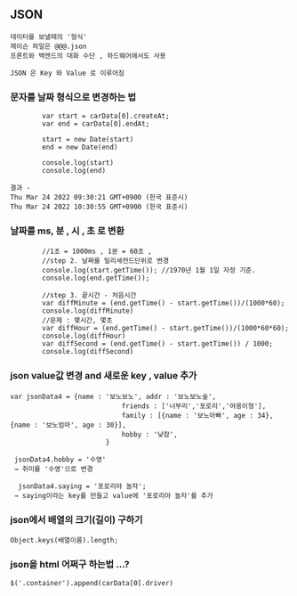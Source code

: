 ## JSON
    데이터를 보낼때의 '형식'   
    제이슨 파일은 @@@.json
    프론트와 백엔드의 대화 수단 , 하드웨어에서도 사용

```
JSON 은 Key 와 Value 로 이루어짐
```
### 문자를 날짜 형식으로 변경하는 법
```
        var start = carData[0].createAt;
        var end = carData[0].endAt;

        start = new Date(start)
        end = new Date(end)

        console.log(start)
        console.log(end)
```
```
결과 -
Thu Mar 24 2022 09:30:21 GMT+0900 (한국 표준시)
Thu Mar 24 2022 10:30:55 GMT+0900 (한국 표준시)
```
### 날짜를 ms, 분 , 시 , 초 로 변환
```
        //1초 = 1000ms , 1분 = 60초 , 
        //step 2. 날짜를 밀리세컨드단위로 변경
        console.log(start.getTime()); //1970년 1월 1일 자정 기준.
        console.log(end.getTime());

        //step 3. 끝시간 - 처음시간
        var diffMinute = (end.getTime() - start.getTime())/(1000*60);
        console.log(diffMinute)
        //문제 : 몇시간, 몇초
        var diffHour = (end.getTime() - start.getTime())/(1000*60*60);
        console.log(diffHour)
        var diffSecond = (end.getTime() - start.getTime()) / 1000;
        console.log(diffSecond)
```
### json value값 변경 and 새로운 key , value 추가
```
var jsonData4 = {name : '보노보노', addr : '보노보노숲',
                            friends : ['너부리','포로리','야옹이형'],
                            family : [{name : '보노아빠', age : 34},{name : '보노엄마', age : 30}],
                            hobby : '낮잠',
                        }

 jsonData4.hobby = '수영'
 → 취미를 '수영'으로 변경

  jsonData4.saying = '포로리야 놀자';
 → saying이라는 key를 만들고 value에 '포로리야 놀자'를 추가
```

### json에서 배열의 크기(길이) 구하기
```
Object.keys(배열이름).length;
```

### json을 html 어쩌구 하는법 ...? 
```
$('.container').append(carData[0].driver)
```